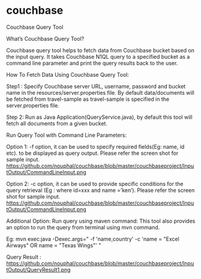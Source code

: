 # couchbase
Couchbase Query Tool

What’s Couchbase Query Tool?

Couchbase query tool helps to fetch data from Couchbase bucket based on the input query. It takes Couchbase N1QL query to a specified bucket as a command line parameter and print the query results back to the user. 

How To Fetch Data Using Couchbase Query Tool:

Step1 : Specify Couchbase server URL, username, password and bucket name in the resources/server.properties file. By default data/documents will be fetched from travel-sample as travel-sample is specified in the server.properties file.

Step 2: Run as Java Application(QueryService.java), by default this tool will fetch all documents from a given bucket.

Run Query Tool with Command Line Parameters:

Option 1: -f option, it can be used to specify required fields(Eg: name, id etc). to be displayed as query output.
Please refer the screen shot for sample input.
https://github.com/nouphal/couchbase/blob/master/couchbaseproject/InputOutput/CommandLineInput.png

Option 2: -c option, it can be used to provide specific conditions for the query retrieval (Eg : where id=xxx and name =’ken’). 
Please refer the screen shot for sample input.
https://github.com/nouphal/couchbase/blob/master/couchbaseproject/InputOutput/CommandLineInput.png

Additional Option: Run query using maven command: 
This tool also provides an option to run the query from terminal using mvn command.

Eg: mvn exec:java -Dexec.args=" -f 'name,country' -c 'name = \"Excel Airways\" OR name = \"Texas Wings\"' "

Query Result : https://github.com/nouphal/couchbase/blob/master/couchbaseproject/InputOutput/QueryResult1.png
